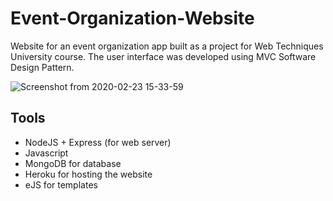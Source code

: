 # Event-Organization-Website
Website for an event organization app built as a project for Web Techniques University course. The user interface was developed using MVC Software Design Pattern.

![Screenshot from 2020-02-23 15-33-59](https://user-images.githubusercontent.com/56949829/75113119-40f08400-5653-11ea-83e2-a42b9f115683.png)


## Tools
* NodeJS + Express (for web server)
* Javascript
* MongoDB for database
* Heroku for hosting the website
* eJS for templates
